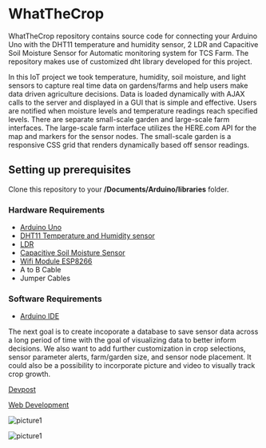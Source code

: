 # WhatTheCrop

WhatTheCrop repository contains source code for connecting your Arduino Uno with the DHT11 temperature and humidity sensor, 2 LDR and Capacitive Soil Moisture Sensor for Automatic monitoring system for TCS Farm. The repository makes use of customized dht library developed for this project.

In this IoT project we took temperature, humidity, soil moisture, and light sensors to capture real time data on gardens/farms and help users make data driven agriculture decisions. Data is loaded dynamically with AJAX calls to the server and displayed in a GUI that is simple and effective. Users are notified when moisture levels and temperature readings reach specified levels. There are separate small-scale garden and large-scale farm interfaces. The large-scale farm interface utilizes the HERE.com API for the map and markers for the sensor nodes. The small-scale garden is a responsive CSS grid that renders dynamically based off sensor readings.

## Setting up prerequisites
Clone this repository to your **/Documents/Arduino/libraries** folder.

### Hardware Requirements 
- [Arduino Uno](https://store.arduino.cc/usa/arduino-uno-rev3)
- [DHT11 Temperature and Humidity sensor](https://www.amazon.com/FTCBlock-Temperature-Humidity-Arduino-Raspberry/dp/B07HF7CQHQ)
- [LDR](https://www.amazon.com/Honbay-Photoresistor-Dependent-Resistor-Sensitive/dp/B07DHDQ8LN)
- [Capacitive Soil Moisture Sensor](https://www.amazon.com/Anmbest-Sensitivity-Corrosion-Resistant-Capacitive/dp/B07S8K2HLX)
- [Wifi Module ESP8266](https://www.amazon.com/Diymore-ESP8266-Wireless-Transceiver-Controller/dp/B078Y5VP28)
- A to B Cable
- Jumper Cables

### Software Requirements
- [Arduino IDE](https://www.arduino.cc/en/main/software)

The next goal is to create incoporate a database to save sensor data across a long period of time with the goal of visualizing data to better inform decisions. We also want to add further customization in crop selections, sensor parameter alerts, farm/garden size, and sensor node placement. It could also be a possibility to incorporate picture and video to visually track crop growth.

[Devpost](https://devpost.com/software/what-the-crop)

[Web Development](https://github.com/stonecyan/WhatTheCrop)

![picture1](https://user-images.githubusercontent.com/15716059/48079219-ebbc0500-e1b8-11e8-887e-e7a4984c14aa.png)

![picture1](https://user-images.githubusercontent.com/15716059/48079357-30e03700-e1b9-11e8-81d9-0383d53c86b2.png)

